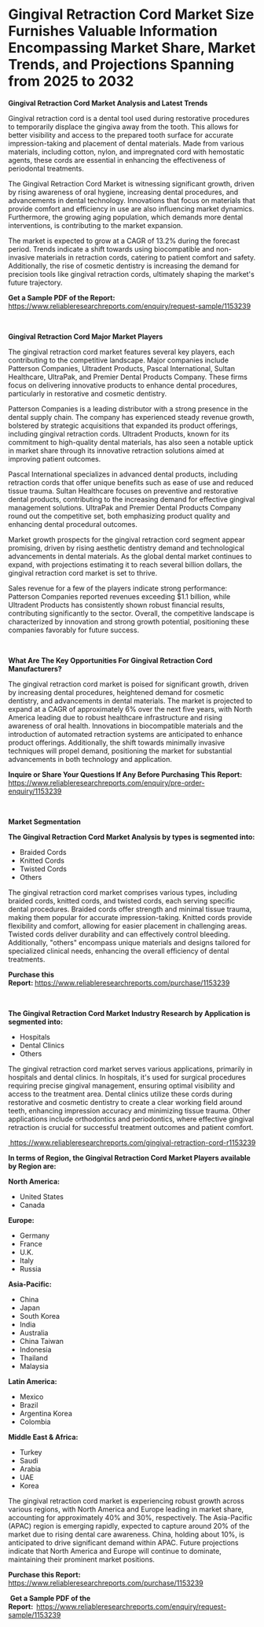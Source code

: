 <p><h1>Gingival Retraction Cord Market Size Furnishes Valuable Information Encompassing Market Share, Market Trends, and Projections Spanning from 2025 to 2032</h1></p><p><strong>Gingival Retraction Cord Market Analysis and Latest Trends</strong></p>
<p><p>Gingival retraction cord is a dental tool used during restorative procedures to temporarily displace the gingiva away from the tooth. This allows for better visibility and access to the prepared tooth surface for accurate impression-taking and placement of dental materials. Made from various materials, including cotton, nylon, and impregnated cord with hemostatic agents, these cords are essential in enhancing the effectiveness of periodontal treatments.</p><p>The Gingival Retraction Cord Market is witnessing significant growth, driven by rising awareness of oral hygiene, increasing dental procedures, and advancements in dental technology. Innovations that focus on materials that provide comfort and efficiency in use are also influencing market dynamics. Furthermore, the growing aging population, which demands more dental interventions, is contributing to the market expansion. </p><p>The market is expected to grow at a CAGR of 13.2% during the forecast period. Trends indicate a shift towards using biocompatible and non-invasive materials in retraction cords, catering to patient comfort and safety. Additionally, the rise of cosmetic dentistry is increasing the demand for precision tools like gingival retraction cords, ultimately shaping the market's future trajectory.</p></p>
<p><strong>Get a Sample PDF of the Report:&nbsp;</strong> <a href="https://www.reliableresearchreports.com/enquiry/request-sample/1153239?utm_campaign=2243&utm_medium=2&utm_source=Github&utm_content=ia&utm_term=13042025&utm_id=gingival-retraction-cord">https://www.reliableresearchreports.com/enquiry/request-sample/1153239</a></p>
<p>&nbsp;</p>
<p><strong>Gingival Retraction Cord Major Market Players</strong></p>
<p><p>The gingival retraction cord market features several key players, each contributing to the competitive landscape. Major companies include Patterson Companies, Ultradent Products, Pascal International, Sultan Healthcare, UltraPak, and Premier Dental Products Company. These firms focus on delivering innovative products to enhance dental procedures, particularly in restorative and cosmetic dentistry.</p><p>Patterson Companies is a leading distributor with a strong presence in the dental supply chain. The company has experienced steady revenue growth, bolstered by strategic acquisitions that expanded its product offerings, including gingival retraction cords. Ultradent Products, known for its commitment to high-quality dental materials, has also seen a notable uptick in market share through its innovative retraction solutions aimed at improving patient outcomes.</p><p>Pascal International specializes in advanced dental products, including retraction cords that offer unique benefits such as ease of use and reduced tissue trauma. Sultan Healthcare focuses on preventive and restorative dental products, contributing to the increasing demand for effective gingival management solutions. UltraPak and Premier Dental Products Company round out the competitive set, both emphasizing product quality and enhancing dental procedural outcomes.</p><p>Market growth prospects for the gingival retraction cord segment appear promising, driven by rising aesthetic dentistry demand and technological advancements in dental materials. As the global dental market continues to expand, with projections estimating it to reach several billion dollars, the gingival retraction cord market is set to thrive.</p><p>Sales revenue for a few of the players indicate strong performance: Patterson Companies reported revenues exceeding $1.1 billion, while Ultradent Products has consistently shown robust financial results, contributing significantly to the sector. Overall, the competitive landscape is characterized by innovation and strong growth potential, positioning these companies favorably for future success.</p></p>
<p>&nbsp;</p>
<p><strong>What Are The Key Opportunities For Gingival Retraction Cord Manufacturers?</strong></p>
<p><p>The gingival retraction cord market is poised for significant growth, driven by increasing dental procedures, heightened demand for cosmetic dentistry, and advancements in dental materials. The market is projected to expand at a CAGR of approximately 6% over the next five years, with North America leading due to robust healthcare infrastructure and rising awareness of oral health. Innovations in biocompatible materials and the introduction of automated retraction systems are anticipated to enhance product offerings. Additionally, the shift towards minimally invasive techniques will propel demand, positioning the market for substantial advancements in both technology and application.</p></p>
<p><strong>Inquire or Share Your Questions If Any Before Purchasing This Report:</strong> <a href="https://www.reliableresearchreports.com/enquiry/pre-order-enquiry/1153239?utm_campaign=2243&utm_medium=2&utm_source=Github&utm_content=ia&utm_term=13042025&utm_id=gingival-retraction-cord">https://www.reliableresearchreports.com/enquiry/pre-order-enquiry/1153239</a></p>
<p>&nbsp;</p>
<p><strong>Market Segmentation</strong></p>
<p><strong>The Gingival Retraction Cord Market Analysis by types is segmented into:</strong></p>
<p><ul><li>Braided Cords</li><li>Knitted Cords</li><li>Twisted Cords</li><li>Others</li></ul></p>
<p><p>The gingival retraction cord market comprises various types, including braided cords, knitted cords, and twisted cords, each serving specific dental procedures. Braided cords offer strength and minimal tissue trauma, making them popular for accurate impression-taking. Knitted cords provide flexibility and comfort, allowing for easier placement in challenging areas. Twisted cords deliver durability and can effectively control bleeding. Additionally, "others" encompass unique materials and designs tailored for specialized clinical needs, enhancing the overall efficiency of dental treatments.</p></p>
<p><strong>Purchase this Report:&nbsp;</strong><a href="https://www.reliableresearchreports.com/purchase/1153239?utm_campaign=2243&utm_medium=2&utm_source=Github&utm_content=ia&utm_term=13042025&utm_id=gingival-retraction-cord">https://www.reliableresearchreports.com/purchase/1153239</a></p>
<p>&nbsp;</p>
<p><strong>The Gingival Retraction Cord Market Industry Research by Application is segmented into:</strong></p>
<p><ul><li>Hospitals</li><li>Dental Clinics</li><li>Others</li></ul></p>
<p><p>The gingival retraction cord market serves various applications, primarily in hospitals and dental clinics. In hospitals, it's used for surgical procedures requiring precise gingival management, ensuring optimal visibility and access to the treatment area. Dental clinics utilize these cords during restorative and cosmetic dentistry to create a clear working field around teeth, enhancing impression accuracy and minimizing tissue trauma. Other applications include orthodontics and periodontics, where effective gingival retraction is crucial for successful treatment outcomes and patient comfort.</p></p>
<p><a href="https://www.reliableresearchreports.com/gingival-retraction-cord-r1153239?utm_campaign=2243&utm_medium=2&utm_source=Github&utm_content=ia&utm_term=13042025&utm_id=gingival-retraction-cord">&nbsp;https://www.reliableresearchreports.com/gingival-retraction-cord-r1153239</a></p>
<p><strong>In terms of Region, the Gingival Retraction Cord Market Players available by Region are:</strong></p>
<p>
    <p> <strong> North America: </strong>
        <ul>
            <li>United States</li>
            <li>Canada</li>
        </ul>
        </p> 
    <p> <strong> Europe: </strong>
        <ul>
            <li>Germany</li>
            <li>France</li>
            <li>U.K.</li>
            <li>Italy</li>
            <li>Russia</li>
        </ul>
        </p> 
    <p> <strong> Asia-Pacific: </strong>
        <ul>
            <li>China</li>
            <li>Japan</li>
            <li>South Korea</li>
            <li>India</li>
            <li>Australia</li>
            <li>China Taiwan</li>
            <li>Indonesia</li>
            <li>Thailand</li>
            <li>Malaysia</li>
        </ul>
        </p> 
    <p> <strong> Latin America: </strong>
        <ul>
            <li>Mexico</li>
            <li>Brazil</li>
            <li>Argentina Korea</li>
            <li>Colombia</li>
        </ul>
        </p> 
    <p> <strong> Middle East & Africa: </strong>
        <ul>
            <li>Turkey</li>
            <li>Saudi</li>
            <li>Arabia</li>
            <li>UAE</li>
            <li>Korea</li>
        </ul>
    </p>
    </p>
<p><p>The gingival retraction cord market is experiencing robust growth across various regions, with North America and Europe leading in market share, accounting for approximately 40% and 30%, respectively. The Asia-Pacific (APAC) region is emerging rapidly, expected to capture around 20% of the market due to rising dental care awareness. China, holding about 10%, is anticipated to drive significant demand within APAC. Future projections indicate that North America and Europe will continue to dominate, maintaining their prominent market positions.</p></p>
<p><strong>Purchase this Report: </strong><a href="https://www.reliableresearchreports.com/purchase/1153239?utm_campaign=2243&utm_medium=2&utm_source=Github&utm_content=ia&utm_term=13042025&utm_id=gingival-retraction-cord">https://www.reliableresearchreports.com/purchase/1153239</a></p>
<p>&nbsp;<strong>Get a Sample PDF of the Report:&nbsp;&nbsp;</strong><a href="https://www.reliableresearchreports.com/enquiry/request-sample/1153239?utm_campaign=2243&utm_medium=2&utm_source=Github&utm_content=ia&utm_term=13042025&utm_id=gingival-retraction-cord">https://www.reliableresearchreports.com/enquiry/request-sample/1153239</a></p>
<p><strong></strong></p>
<p><p></p><p></p><p></p></p>